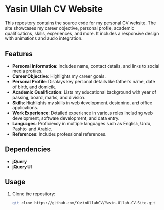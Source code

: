 # Yasin Ullah CV Website

This repository contains the source code for my personal CV website. The site showcases my career objective, personal profile, academic qualifications, skills, experiences, and more. It includes a responsive design with animations and audio integration.

## Features

- **Personal Information**: Includes name, contact details, and links to social media profiles.
- **Career Objective**: Highlights my career goals.
- **Personal Profile**: Displays key personal details like father’s name, date of birth, and domicile.
- **Academic Qualification**: Lists my educational background with year of passing, board, marks, and division.
- **Skills**: Highlights my skills in web development, designing, and office applications.
- **Work Experience**: Detailed experience in various roles including web development, software development, and data entry.
- **Languages**: Proficiency in multiple languages such as English, Urdu, Pashto, and Arabic.
- **References**: Includes professional references.

## Dependencies

- **jQuery**
- **jQuery UI**

## Usage

1. Clone the repository:

   ```bash
   git clone https://github.com/YasinUllahCV/Yasin-Ullah-CV-Site.git
